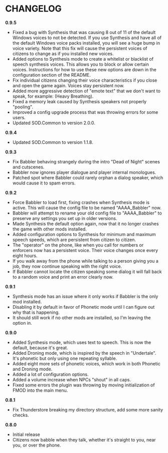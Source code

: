 # CHANGELOG
**0.9.5**
- Fixed a bug with Synthesis that was causing 8 out of 11 of the default Windows voices to not be detected. If you use Synthesis and have all of the default Windows voice packs installed, you will see a huge bump in voice variety. Note that this fix will cause the persistent voices of citizens to change as if you installed new voices.
- Added options to Synthesis mode to create a whitelist or blacklist of speech synthesis voices. This allows you to block or allow certain voices. Instructions for how to use these new options are down in the configuration section of the README.
- Fix individual citizens changing their voice characteristics if you close and open the game again. Voices stay persistent now.
- Added more aggressive detection of "emote text" that we don't want to speak, for example: (Heavy Breathing).
- Fixed a memory leak caused by Synthesis speakers not properly "pooling".
- Improved a config upgrade process that was throwing errors for some users.
- Updated SOD.Common to version 2.0.0.

**0.9.4**
- Updated SOD.Common to version 1.1.8.

**0.9.3**
- Fix Babbler behaving strangely during the intro "Dead of Night" scenes and cutscenes.
- Babbler now ignores player dialogue and player internal monologues.
- Patched spot where Babbler could rarely orphan a dialog speaker, which would cause it to spam errors.

**0.9.2**
- Force Babbler to load first, fixing crashes when Synthesis mode is active. This will cause the config file to be named "AAAA_Babbler" now.
- Babbler will attempt to rename your old config file to "AAAA_Babbler" to preserve any settings you set up in older versions.
- Made Synthesis the default option again, now that it no longer crashes the game with other mods installed.
- Added configuration options to Synthesis for minimum and maximum speech speeds, which are persistent from citizen to citizen.
- The "operator" on the phone, like when you call for numbers or enforcers now has a persistent voice. Their voice changes once every eight hours.
- If you walk away from the phone while talking to a person giving you a job, they now continue speaking with the right voice.
- If Babbler cannot locate the citizen speaking some dialog it will fall back to a random voice and print an error clearly now.

**0.9.1**
- Synthesis mode has an issue where it only works if Babbler is the only mod installed.
- Disabling it by default in favor of Phonetic mode until I can figure out why that is happening.
- It should still work if no other mods are installed, so I'm leaving the option in.

**0.9.0**
- Added Synthesis mode, which uses text to speech. This is now the default, because it's great.
- Added Droning mode, which is inspired by the speech in "Undertale". It's phonetic but only using one repeating syllable.
- Added eight more sets of phonetic voices, which work in both Phonetic and Droning mode.
- Added a lot of configuration options.
- Added a volume increase when NPCs "shout" in all caps.
- Fixed some errors the plugin was throwing by moving initialization of FMOD into the main menu.

**0.8.1**
- Fix Thunderstore breaking my directory structure, add some more sanity checks.

**0.8.0**
- Initial release
- Citizens now babble when they talk, whether it's straight to you, near you, or over the phone.